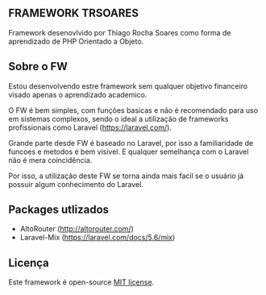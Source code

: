 ## FRAMEWORK TRSOARES

Framework desenovlvido por Thiago Rocha Soares como forma de aprendizado de PHP Orientado a Objeto.

## Sobre o FW

Estou desenvolvendo estre framework sem qualquer objetivo financeiro visado apenas o aprendizado academico.

O FW é bem simples, com funções basicas e não é recomendado para uso em sistemas complexos, sendo o ideal a utilização de frameworks profissionais como Laravel (https://laravel.com/).

Grande parte desde FW é baseado no Laravel, por isso a familiaridade de funcoes e metodos é bem visivel. 
E qualquer semelhança com o Laravel não é mera coincidência. 

Por isso, a utilização deste FW se torna ainda mais facil se o usuário já possuir algum conhecimento do Laravel. 

## Packages utlizados

- AltoRouter (http://altorouter.com/)
- Laravel-Mix (https://laravel.com/docs/5.6/mix)

## Licença

Este framework é open-source [MIT license](https://opensource.org/licenses/MIT).
